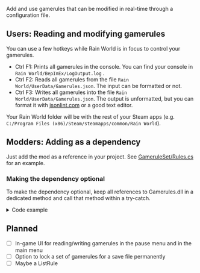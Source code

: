 Add and use gamerules that can be modified in real-time through a configuration file.

## Users: Reading and modifying gamerules

You can use a few hotkeys while Rain World is in focus to control your gamerules.
- Ctrl F1: Prints all gamerules in the console. You can find your console in `Rain World/BepInEx/LogOutput.log` .
- Ctrl F2: Reads all gamerules from the file `Rain World/UserData/Gamerules.json`. The input can be formatted or not.
- Ctrl F3: Writes all gamerules into the file `Rain World/UserData/Gamerules.json`. The output is unformatted, but you can format it with [jsonlint.com](https://jsonlint.com) or a good text editor.

Your Rain World folder will be with the rest of your Steam apps (e.g. `C:/Program Files (x86)/Steam/steamapps/common/Rain World`).

## Modders: Adding as a dependency

Just add the mod as a reference in your project. See [GameruleSet/Rules.cs](https://github.com/Dual-Iron/GameruleSet/blob/master/Rules.cs) for an example.

### Making the dependency optional

To make the dependency optional, keep all references to Gamerules.dll in a dedicated method and call that method within a try-catch.

<details>
<summary>Code example</summary> 
  
```cs
// In a plugin class...
    
public int ExampleRule;

public void OnEnable() {
    try { 
        LoadGamerules(); 
    }
    catch { 
    }
}

private void LoadGamerules() {
    new IntRuleBuilder()
        .Default(0)
        .Min(0)
        .Max(10)
        .Description("This is an example rule.")
        .OnUpdate(x => ExampleRule = x)
        .Register("my_mod/example_rule");
}
```

</details>

## Planned
- [ ] In-game UI for reading/writing gamerules in the pause menu and in the main menu
- [ ] Option to lock a set of gamerules for a save file permanently
- [ ] Maybe a ListRule
